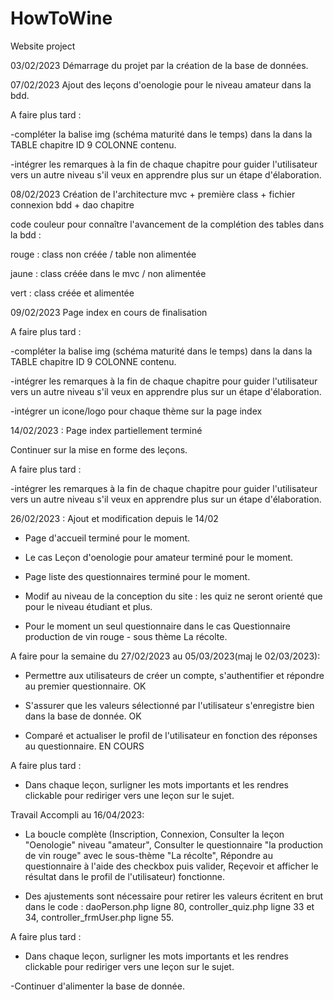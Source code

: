 # HowToWine
Website project


03/02/2023 Démarrage du projet par la création de la base de données.


07/02/2023 Ajout des leçons d'oenologie pour le niveau amateur dans la bdd.


A faire plus tard : 


-compléter la balise img (schéma maturité dans le temps) dans la dans la TABLE chapitre ID 9 COLONNE contenu.


-intégrer les remarques à la fin de chaque chapitre pour guider l'utilisateur vers un autre niveau s'il veux en apprendre plus sur un étape d'élaboration. 


08/02/2023 Création de l'architecture mvc + première class + fichier connexion bdd + dao chapitre


code couleur pour connaître l'avancement de la complétion des tables dans la bdd :


rouge : class non créée / table non alimentée


jaune : class créée dans le mvc / non alimentée


vert : class créée et alimentée


09/02/2023 Page index en cours de finalisation


A faire plus tard : 


-compléter la balise img (schéma maturité dans le temps) dans la dans la TABLE chapitre ID 9 COLONNE contenu.


-intégrer les remarques à la fin de chaque chapitre pour guider l'utilisateur vers un autre niveau s'il veux en apprendre plus sur un étape d'élaboration.


-intégrer un icone/logo pour chaque thème sur la page index


14/02/2023 : Page index partiellement terminé


Continuer sur la mise en forme des leçons.


A faire plus tard : 


-intégrer les remarques à la fin de chaque chapitre pour guider l'utilisateur vers un autre niveau s'il veux en apprendre plus sur un étape d'élaboration.


26/02/2023 : Ajout et modification depuis le 14/02


- Page d'accueil terminé pour le moment.


- Le cas Leçon d'oenologie pour amateur terminé pour le moment.


- Page liste des questionnaires terminé pour le moment.


- Modif au niveau de la conception du site : les quiz ne seront orienté que pour le niveau étudiant et plus.


- Pour le moment un seul questionnaire dans le cas Questionnaire production de vin rouge - sous thème La récolte.


A faire pour la semaine du 27/02/2023 au 05/03/2023(maj le 02/03/2023): 


- Permettre aux utilisateurs de créer un compte, s'authentifier et répondre au premier questionnaire. OK


- S'assurer que les valeurs sélectionné par l'utilisateur s'enregistre bien dans la base de donnée. OK


- Comparé et actualiser le profil de l'utilisateur en fonction des réponses au questionnaire. EN COURS


A faire plus tard : 


- Dans chaque leçon, surligner les mots importants et les rendres clickable pour rediriger vers une leçon sur le sujet.


Travail Accompli au 16/04/2023: 


- La boucle complète (Inscription, Connexion, Consulter la leçon "Oenologie" niveau "amateur", Consulter le questionnaire "la production de vin rouge" avec le sous-thème "La récolte", Répondre au questionnaire à l'aide des checkbox puis valider, Reçevoir et afficher le résultat dans le profil de l'utilisateur) fonctionne.


- Des ajustements sont nécessaire pour retirer les valeurs écritent en brut dans le code : daoPerson.php ligne 80, controller_quiz.php ligne 33 et 34, controller_frmUser.php ligne 55.


A faire plus tard : 


- Dans chaque leçon, surligner les mots importants et les rendres clickable pour rediriger vers une leçon sur le sujet.


-Continuer d'alimenter la base de donnée.




